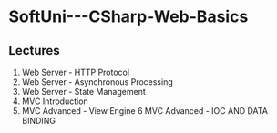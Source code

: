 # SoftUni---CSharp-Web-Basics

## Lectures
1. Web Server - HTTP Protocol
2. Web Server - Asynchronous Processing 
3. Web Server - State Management
4. MVC Introduction
5. MVC Advanced - View Engine
6  MVC Advanced - IOC AND DATA BINDING
